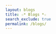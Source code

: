 ```yaml
---
layout: blogs 
title: ☆* Blogs *☆
search_exclude: true
permalink: /blogs/
---
```

<html>
<meta name="viewport" content="width=device-width, initial-scale=1">
<script src="https://utteranc.es/client.js"
        repo="nighthawkcoders/portfolio_2025"
        issue-term="title"
        label="blogpost-comment"
        theme="github-light"
        crossorigin="anonymous"
        async>
</script>
